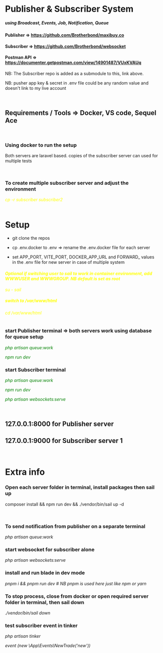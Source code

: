 # Publisher & Subscriber System
##### using Broadcast, Events, Job, Notification, Queue
#### Publisher  => https://github.com/Brotherbond/maxibuy.co

#### Subscriber =>  https://github.com/Brotherbond/websocket

#### Postman API => https://documenter.getpostman.com/view/14901487/VUxKVAUq


NB: The Subscriber repo is added as a submodule to this, link above.

NB: pusher app key & secret in .env file  could be any random value and doesn't link to my live account

<br>

## Requirements / Tools =>  Docker, VS code, Sequel Ace

<br>

### Using docker to run the setup

Both servers are laravel based. copies of the subscriber server can used for multiple tests

<br>

<span>

### To create multiple subscriber server and adjust the environment 

<i style="color:yellow">
cp -r subscriber subscriber2
</i>
</span>
<br>
<br>

# Setup

- git clone the repos

- cp .env.docker to .env => rename the .env.docker file for each server

- set APP_PORT, VITE_PORT, DOCKER_APP_URL and FORWARD_ values in the .env file for new server in case of multiple system

<i style="color:yellow">

#### Optional if switching user to sail to work in container environment, add WWWUSER and WWWGROUP. NB default is set as root

su - sail 
##### switch to /var/www/html

cd /var/www/html
</i>
<br>
<br>

### start Publisher terminal => both servers work using database for queue setup

<i style="color:green">

php artisan queue:work

npm run dev

</i>

### start Subscriber terminal

<i style="color:green">

php artisan queue:work

npm run dev

php artisan websockets:serve

</i>

<br>

##  127.0.0.1:8000 for Publisher server 
##  127.0.0.1:9000 for Subscriber server 1

<br>

# Extra info


### Open each server folder in terminal, install packages then sail up

composer install &&  npm run dev && ./vendor/bin/sail up -d

<br>

### To send notification from publisher on a separate terminal

<i>
php artisan queue:work
</i>

<br>

### start websocket for subscriber alone

<i>
php artisan websockets:serve

</i>

<br>

### install and run blade in dev mode

<i>
pnpm i && pnpm run dev # NB pnpm is used here just like npm or yarn
</i>

<br>

### To stop process, close from docker or open required server folder in terminal, then sail down
<i>
./vendor/bin/sail down
</i>

<br>

### test subscriber event in tinker
<i>
php artisan tinker

event (new \App\Events\NewTrade('new'))

</i>
